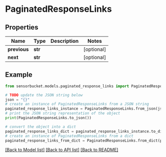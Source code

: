 # PaginatedResponseLinks


## Properties

Name | Type | Description | Notes
------------ | ------------- | ------------- | -------------
**previous** | **str** |  | [optional] 
**next** | **str** |  | [optional] 

## Example

```python
from sensorbucket.models.paginated_response_links import PaginatedResponseLinks

# TODO update the JSON string below
json = "{}"
# create an instance of PaginatedResponseLinks from a JSON string
paginated_response_links_instance = PaginatedResponseLinks.from_json(json)
# print the JSON string representation of the object
print(PaginatedResponseLinks.to_json())

# convert the object into a dict
paginated_response_links_dict = paginated_response_links_instance.to_dict()
# create an instance of PaginatedResponseLinks from a dict
paginated_response_links_from_dict = PaginatedResponseLinks.from_dict(paginated_response_links_dict)
```
[[Back to Model list]](../README.md#documentation-for-models) [[Back to API list]](../README.md#documentation-for-api-endpoints) [[Back to README]](../README.md)


